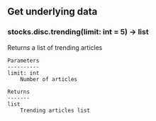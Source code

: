 ## Get underlying data 
### stocks.disc.trending(limit: int = 5) -> list

Returns a list of trending articles

    Parameters
    ----------
    limit: int
        Number of articles

    Returns
    -------
    list
        Trending articles list
